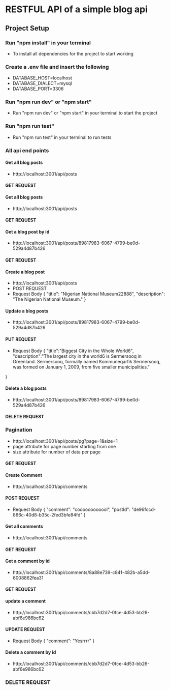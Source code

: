 # RESTFUL API of a simple blog api

## Project Setup

### Run "npm install" in your terminal
* To install all dependencies for the project to start working

### Create a .env file and insert the following
* DATABASE_HOST=localhost
* DATABASE_DIALECT=mysql
* DATABASE_PORT=3306

### Run "npm run dev" or "npm start" 
* Run "npm run dev" or "npm start" in your terminal to start the project

### Run "npm run test"
* Run "npm run test" in your terminal to run tests

### All api end points

#### Get all blog posts
* http://localhost:3001/api/posts
#### GET REQUEST


#### Get all blog posts
* http://localhost:3001/api/posts
#### GET REQUEST


#### Get a blog post by id
* http://localhost:3001/api/posts/89817983-6067-4799-be0d-529a4d87b426
#### GET REQUEST


#### Create a blog post
* http://localhost:3001/api/posts
* POST REQUEST
* Request Body 
{
    "title": "Nigerian National Museum22888",
    "description": "The Nigerian National Museum."
}


#### Update a blog posts
* http://localhost:3001/api/posts/89817983-6067-4799-be0d-529a4d87b426
#### PUT REQUEST
* Request Body
{
    "title":"Biggest City in the Whole World6",
    "description":"The largest city in the world6 is Sermersooq in Greenland. Sermersooq, formally named Kommuneqarfik Sermersooq, was formed on January 1, 2009, from five smaller municipalities."

}


#### Delete a blog posts
* http://localhost:3001/api/posts/89817983-6067-4799-be0d-529a4d87b426
#### DELETE REQUEST


### Pagination
* http://localhost:3001/api/posts/pg?page=1&size=1
* page attribute for page number starting from one
* size attribute for number of data per page
#### GET REQUEST


#### Create Comment
* http://localhost:3001/api/comments
#### POST REQUEST
* Request Body 
{
    "comment": "coooooooooool",
    "postId": "de96fccd-866c-40d8-b35c-2fed3bfe84fd"
}


#### Get all comments
* http://localhost:3001/api/comments
#### GET REQUEST


#### Get a comment by id
* http://localhost:3001/api/comments/8a88e739-c841-482b-a5dd-6008862fea31
#### GET REQUEST


#### update a comment 
* http://localhost:3001/api/comments/cbb7d2d7-0fce-4d53-bb26-abf6e986bc62
####  UPDATE REQUEST
* Request Body
{
    "comment": "Yesrrrr"
}


#### Delete a comment by id
* http://localhost:3001/api/comments/cbb7d2d7-0fce-4d53-bb26-abf6e986bc62
### DELETE REQUEST